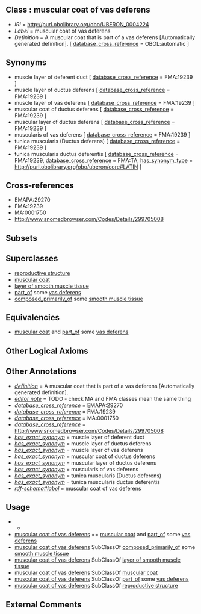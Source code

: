 
## Class : muscular coat of vas deferens

 * *IRI* = http://purl.obolibrary.org/obo/UBERON_0004224
 * *Label* = muscular coat of vas deferens
 * *Definition* = A muscular coat that is part of a vas deferens [Automatically generated definition]. [ [database_cross_reference](../../ef/oboInOwl#hasDbXref.md) = OBOL:automatic ]

## Synonyms

 * muscle layer of deferent duct [ [database_cross_reference](../../ef/oboInOwl#hasDbXref.md) = FMA:19239 ]
 * muscle layer of ductus deferens [ [database_cross_reference](../../ef/oboInOwl#hasDbXref.md) = FMA:19239 ]
 * muscle layer of vas deferens [ [database_cross_reference](../../ef/oboInOwl#hasDbXref.md) = FMA:19239 ]
 * muscular coat of ductus deferens [ [database_cross_reference](../../ef/oboInOwl#hasDbXref.md) = FMA:19239 ]
 * muscular layer of ductus deferens [ [database_cross_reference](../../ef/oboInOwl#hasDbXref.md) = FMA:19239 ]
 * muscularis of vas deferens [ [database_cross_reference](../../ef/oboInOwl#hasDbXref.md) = FMA:19239 ]
 * tunica muscularis (Ductus deferens) [ [database_cross_reference](../../ef/oboInOwl#hasDbXref.md) = FMA:19239 ]
 * tunica muscularis ductus deferentis [ [database_cross_reference](../../ef/oboInOwl#hasDbXref.md) = FMA:19239, [database_cross_reference](../../ef/oboInOwl#hasDbXref.md) = FMA:TA, [has_synonym_type](../../pe/oboInOwl#hasSynonymType.md) = http://purl.obolibrary.org/obo/uberon/core#LATIN ]

## Cross-references

 * EMAPA:29270
 * FMA:19239
 * MA:0001750
 * http://www.snomedbrowser.com/Codes/Details/299705008

## Subsets


## Superclasses

 * [reproductive structure](../../UBERON/56/UBERON_0005156.md)
 * [muscular coat](../../UBERON/60/UBERON_0006660.md)
 * [layer of smooth muscle tissue](../../UBERON/33/UBERON_0034933.md)
 * [part_of](../../BFO/50/BFO_0000050.md) some [vas deferens](../../UBERON/00/UBERON_0001000.md)
 * [composed_primarily_of](../../RO/73/RO_0002473.md) some [smooth muscle tissue](../../UBERON/35/UBERON_0001135.md)

## Equivalencies

 * [muscular coat](../../UBERON/60/UBERON_0006660.md) and [part_of](../../BFO/50/BFO_0000050.md) some [vas deferens](../../UBERON/00/UBERON_0001000.md)

## Other Logical Axioms


## Other Annotations

 * *[definition](../../IAO/15/IAO_0000115.md)* = A muscular coat that is part of a vas deferens [Automatically generated definition].
 * *[editor note](../../IAO/16/IAO_0000116.md)* = TODO - check MA and FMA classes mean the same thing
 * *[database_cross_reference](../../ef/oboInOwl#hasDbXref.md)* = EMAPA:29270
 * *[database_cross_reference](../../ef/oboInOwl#hasDbXref.md)* = FMA:19239
 * *[database_cross_reference](../../ef/oboInOwl#hasDbXref.md)* = MA:0001750
 * *[database_cross_reference](../../ef/oboInOwl#hasDbXref.md)* = http://www.snomedbrowser.com/Codes/Details/299705008
 * *[has_exact_synonym](../../ym/oboInOwl#hasExactSynonym.md)* = muscle layer of deferent duct
 * *[has_exact_synonym](../../ym/oboInOwl#hasExactSynonym.md)* = muscle layer of ductus deferens
 * *[has_exact_synonym](../../ym/oboInOwl#hasExactSynonym.md)* = muscle layer of vas deferens
 * *[has_exact_synonym](../../ym/oboInOwl#hasExactSynonym.md)* = muscular coat of ductus deferens
 * *[has_exact_synonym](../../ym/oboInOwl#hasExactSynonym.md)* = muscular layer of ductus deferens
 * *[has_exact_synonym](../../ym/oboInOwl#hasExactSynonym.md)* = muscularis of vas deferens
 * *[has_exact_synonym](../../ym/oboInOwl#hasExactSynonym.md)* = tunica muscularis (Ductus deferens)
 * *[has_exact_synonym](../../ym/oboInOwl#hasExactSynonym.md)* = tunica muscularis ductus deferentis
 * *[rdf-schema#label](../../el/rdf-schema#label.md)* = muscular coat of vas deferens

## Usage

 * -
 * [muscular coat of vas deferens](../../UBERON/24/UBERON_0004224.md) == [muscular coat](../../UBERON/60/UBERON_0006660.md) and [part_of](../../BFO/50/BFO_0000050.md) some [vas deferens](../../UBERON/00/UBERON_0001000.md)
 * [muscular coat of vas deferens](../../UBERON/24/UBERON_0004224.md) SubClassOf [composed_primarily_of](../../RO/73/RO_0002473.md) some [smooth muscle tissue](../../UBERON/35/UBERON_0001135.md)
 * [muscular coat of vas deferens](../../UBERON/24/UBERON_0004224.md) SubClassOf [layer of smooth muscle tissue](../../UBERON/33/UBERON_0034933.md)
 * [muscular coat of vas deferens](../../UBERON/24/UBERON_0004224.md) SubClassOf [muscular coat](../../UBERON/60/UBERON_0006660.md)
 * [muscular coat of vas deferens](../../UBERON/24/UBERON_0004224.md) SubClassOf [part_of](../../BFO/50/BFO_0000050.md) some [vas deferens](../../UBERON/00/UBERON_0001000.md)
 * [muscular coat of vas deferens](../../UBERON/24/UBERON_0004224.md) SubClassOf [reproductive structure](../../UBERON/56/UBERON_0005156.md)

## External Comments

